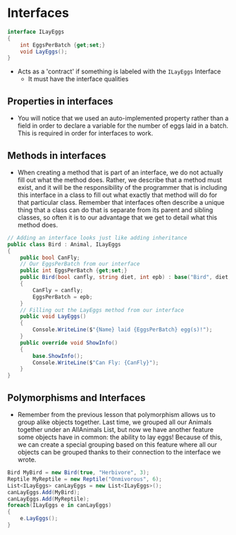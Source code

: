 # Interfaces
```csharp
interface ILayEggs
{
    int EggsPerBatch {get;set;}
    void LayEggs();
}
```
- Acts as a 'contract' if something is labeled with the ``ILayEggs`` Interface 
    - It must have the interface qualities

## Properties in interfaces
- You will notice that we used an auto-implemented property rather than a field in order to declare a variable for the number of eggs laid in a batch. This is required in order for interfaces to work.

## Methods in interfaces
- When creating a method that is part of an interface, we do not actually fill out what the method does. Rather, we describe that a method must exist, and it will be the responsibility of the programmer that is including this interface in a class to fill out what exactly that method will do for that particular class. Remember that interfaces often describe a unique thing that a class can do that is separate from its parent and sibling classes, so often it is to our advantage that we get to detail what this method does.


```csharp
// Adding an interface looks just like adding inheritance
public class Bird : Animal, ILayEggs
{
    public bool CanFly;
    // Our EggsPerBatch from our interface
    public int EggsPerBatch {get;set;}
    public Bird(bool canfly, string diet, int epb) : base("Bird", diet, true)
    {
        CanFly = canfly;
        EggsPerBatch = epb;
    }
    // Filling out the LayEggs method from our interface
    public void LayEggs()
    {
        Console.WriteLine($"{Name} laid {EggsPerBatch} egg(s)!");
    }
    public override void ShowInfo()
    {
        base.ShowInfo();
        Console.WriteLine($"Can Fly: {CanFly}");
    }
}
```

## Polymorphisms and Interfaces
- Remember from the previous lesson that polymorphism allows us to group alike objects together. Last time, we grouped all our Animals together under an AllAnimals List, but now we have another feature some objects have in common: the ability to lay eggs! Because of this, we can create a special grouping based on this feature where all our objects can be grouped thanks to their connection to the interface we wrote.
```csharp
Bird MyBird = new Bird(true, "Herbivore", 3);
Reptile MyReptile = new Reptile("Onmivorous", 6);
List<ILayEggs> canLayEggs = new List<ILayEggs>();
canLayEggs.Add(MyBird);
canLayEggs.Add(MyReptile);
foreach(ILayEggs e in canLayEggs)
{
    e.LayEggs();
}
```